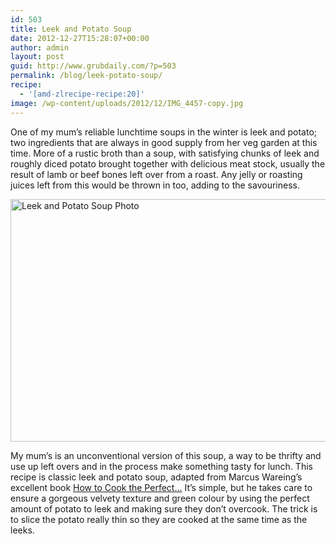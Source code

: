 ```yaml
---
id: 503
title: Leek and Potato Soup
date: 2012-12-27T15:28:07+00:00
author: admin
layout: post
guid: http://www.grubdaily.com/?p=503
permalink: /blog/leek-potato-soup/
recipe:
  - '[amd-zlrecipe-recipe:20]'
image: /wp-content/uploads/2012/12/IMG_4457-copy.jpg
---
```

One of my mum&#8217;s reliable lunchtime soups in the winter is leek and potato; two ingredients that are always in good supply from her veg garden at this time. More of a rustic broth than a soup, with satisfying chunks of leek and roughly diced potato brought together with delicious meat stock, usually the result of lamb or beef bones left over from a roast. Any jelly or roasting juices left from this would be thrown in too, adding to the savouriness.

[<img class="aligncenter size-large wp-image-520" title="Leek and Potato Soup" src="http://www.grubdaily.com/wp-content/uploads/2012/12/IMG_4457-copy-1024x682.jpg" alt="Leek and Potato Soup Photo" width="584" height="388" srcset="http://www.grubdaily.com/wp-content/uploads/2012/12/IMG_4457-copy-1024x682.jpg 1024w, http://www.grubdaily.com/wp-content/uploads/2012/12/IMG_4457-copy-300x200.jpg 300w" sizes="(max-width: 584px) 100vw, 584px" />](http://www.grubdaily.com/wp-content/uploads/2012/12/IMG_4457-copy.jpg)

My mum&#8217;s is an unconventional version of this soup, a way to be thrifty and use up left overs and in the process make something tasty for lunch. This recipe is classic leek and potato soup, adapted from Marcus Wareing&#8217;s excellent book <a title="How to Cook the Perfect..." href="http://www.amazon.co.uk/gp/product/140535934X/ref=as_li_qf_sp_asin_il_tl?ie=UTF8&tag=thegrubgrot-21&linkCode=as2&camp=1634&creative=6738&creativeASIN=140535934X" target="_blank">How to Cook the Perfect&#8230;</a> It&#8217;s simple, but he takes care to ensure a gorgeous velvety texture and green colour by using the perfect amount of potato to leek and making sure they don&#8217;t overcook. The trick is to slice the potato really thin so they are cooked at the same time as the leeks.